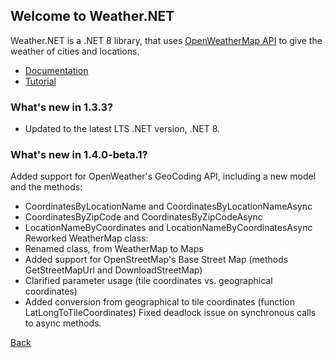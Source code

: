 ## Welcome to Weather.NET
Weather.NET is a .NET 8 library, that uses [OpenWeatherMap API](https://openweathermap.org/api) to give the weather of cities and locations.

- [Documentation](https://eloyespinosa.github.io/Weather.NET/docs/)
- [Tutorial](https://eloyespinosa.github.io/Weather.NET/tutorial)

### What's new in 1.3.3?
- Updated to the latest LTS .NET version, .NET 8.

### What's new in 1.4.0-beta.1?
Added support for OpenWeather's GeoCoding API, including a new model and the methods:
- CoordinatesByLocationName and CoordinatesByLocationNameAsync
- CoordinatesByZipCode and CoordinatesByZipCodeAsync
- LocationNameByCoordinates and LocationNameByCoordinatesAsync
Reworked WeatherMap class:
- Renamed class, from WeatherMap to Maps
- Added support for OpenStreetMap's Base Street Map (methods GetStreetMapUrl and DownloadStreetMap)
- Clarified parameter usage (tile coordinates vs. geographical coordinates)
- Added conversion from geographical to tile coordinates (function LatLongToTileCoordinates)
Fixed deadlock issue on synchronous calls to async methods.

[Back](https://eloyespinosa.github.io)
